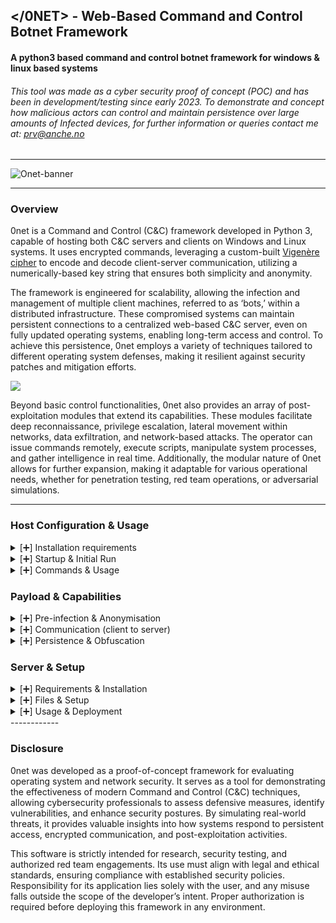 ## </0NET> - Web-Based Command and Control Botnet Framework



####   A python3 based command and control botnet framework for windows & linux based systems

###### This tool was made as a cyber security proof of concept (POC) and has been in development/testing since early 2023. To demonstrate and concept how malicious actors can control and maintain persistence over large amounts of Infected devices, for further information or queries contact me at: prv@anche.no

------------



![Onet-banner](https://i.ibb.co/ZRBPWKHs/0net-logo.jpg "Onet-banner")


------------


### Overview

0net is a Command and Control (C&C) framework developed in Python 3, capable of hosting both C&C servers and clients on Windows and Linux systems. It uses encrypted commands, leveraging a custom-built [Vigenère cipher](**http:/https://en.wikipedia.org/wiki/Vigen%C3%A8re_cipher/ "Vigenère cipher")  to encode and decode client-server communication, utilizing a numerically-based key string that ensures both simplicity and anonymity.

The framework is engineered for scalability, allowing the infection and management of multiple client machines, referred to as ‘bots,’ within a distributed infrastructure. These compromised systems can maintain persistent connections to a centralized web-based C&C server, even on fully updated operating systems, enabling long-term access and control. To achieve this persistence, 0net employs a variety of techniques tailored to different operating system defenses, making it resilient against security patches and mitigation efforts.

![](https://i.ibb.co/rGx2tzq1/sharpened-image.jpg)

Beyond basic control functionalities, 0net also provides an array of post-exploitation modules that extend its capabilities. These modules facilitate deep reconnaissance, privilege escalation, lateral movement within networks, data exfiltration, and network-based attacks. The operator can issue commands remotely, execute scripts, manipulate system processes, and gather intelligence in real time. Additionally, the modular nature of 0net allows for further expansion, making it adaptable for various operational needs, whether for penetration testing, red team operations, or adversarial simulations.

------------

### Host Configuration & Usage
<details>
<summary>[➕] Installation requirements </summary>
    
If the system you are launching the host file on does not meet the right requirements or the file detects you are launching for the first time, it may attempt to install it for you.
the following requirements for the host file are:

*Windows 10/11 OR Most versions of Linux (Debian)*

*Python3.9+ (https://www.python.org/downloads/)* 

</details>

<details>
<summary>
[➕] Startup & Initial Run 
</summary>

**File's & Configuration Setup**

Before you compile the host file, you must first configure it to set which variables you wish to use for things such as URL of C&C server, setting a encryption cypher key, FTP logins and locations of the server files.

You can do this using the first couple lines of the **host.py** file:

```

############################################################################################################################################################################
############################################################################################################################################################################

obfuscate = () # Set Ofuscate Var
encryption_key = "" #Encryption key for encrypting outgoing oommands using Vigenère Cipher 

ftp_server = ''     # Your FTP server
ftp_username = ''         # Your username for FTP server
ftp_password = ''     # Your password for FTP server
ftp_directory = '/var/www/html/'          # Your public/web facing directory


full_url = ""
response_file_url = "" # Full URL of the responses.txt file
information_file_url = ""   # Full URL of the data.txt file

command_file_name = 'pico-wifi.txt'                 # Local name/location of the pico-wifi command file
responses_file = ""       # Local location of the responses.txt file  
data_file = ""                 # Local location of data.txt file
screenshot_file = ""     # Local location for future 'screenshot.png' files

############################################################################################################################################################################
############################################################################################################################################################################
```


    
Once the hostfile has connected to the server, you will be presented with the following options for input:

![](https://i.ibb.co/Zp2bBr2Z/initial-screen.png)


**[0]** You can view the current configuration for your client, server and host files along with connecting IP addresses and locations of important configuration files:

![](https://i.ibb.co/JwCqHFvT/config-screen.png)



**[1]** The host file uses an encryped FTP tunnel to read and write to the server files, once connected, it will establish the connection with the set FTP credentials and clear any previous connection logs or IPs left in the following host files:

`['lock.txt', 'ips.txt', 'responses.txt']`

Once deleted, it will resume connection and finish the connection to the server:

![](https://i.ibb.co/Pdk6frv/login.png)

This will bring you into the (*/command:>* ) subsection allowing you to issue payloads to the server for connected clients to read and execute.

**[2]** You can establish a connection between you and the server using either a http/https, socks4/socks5 Proxy server or via the TOR network:

![](https://i.ibb.co/Rpb6XcB6/proxy-connect.png)

This connection requires TOR to be installed locally on the system on port 9050.

**[3]** You can generate a compiled payload file in either (.exe) Windows format or (.sh) Linux format depending on your current system and which type of client you with to infect, this will install on the local terminal via [PyInstaller](https://pypi.org/project/pyinstaller/)  and will output the payload file within the same directory the host file is stored:

![](https://i.ibb.co/1G1LFTJ6/Compile1.png)

It will remove any left over .pyw or uncompiled program files

![](https://i.ibb.co/s9kDNrMg/Compile2.png)

Before leaving the compiled ready to go payload locally on the system:

![](https://i.ibb.co/Hfbx4bDb/payload-file.png)

**(WARNING: Do NOT change the file extention of the payload file such as to .com or other executable file type, this may cause the file to get detected or deleted by antivirus)**

</details>

<details>
<summary>
[➕]  Commands & Usage</summary>

**Usage & Files**

The server file must have full administator/root privilages for reading/writing files onto the host system.

For the server file to run correctly, it must run along side a file in the same directory named **'bot_information'**, this is the file in which screenshots and extracted bot information is sent to the host system after a targeted command is issued.

**Viewing & Control**

[view] – Retrieves and displays a list of all currently connected bots within the botnet, providing real-time visibility into active infections.

[refresh] – Updates the list of connected bots and refreshes the command-and-control (C&C) server files, ensuring synchronization between the server and its compromised hosts.

[target] – Enables issuing specific commands to an individual bot by targeting its public IP address, allowing for more granular control over infected systems.

![](https://i.ibb.co/tT0kcn5h/botview.png)

**Anonymization & Anti-Analysis**

[obfuscate] – Temporarily modifies the payload file's properties, signature, and extension type to evade detection by security software. During this period, bots cease communication with the C&C server, reducing the risk of identification.

[proxy] – Routes all bot traffic through an HTTP proxy to obscure the origin of malicious activity, mitigating the effectiveness of network-based traffic analysis.

[disable] – Terminates processes associated with common antivirus (Windows) and anti-rootkit/file detection software (Linux) across all infected systems, preventing security tools from detecting or mitigating the botnet's presence.


**System Manipulation & Command Injection**

[echo] – Sends a text message to all bots' terminals for testing purposes, verifying connectivity and command execution.

[message] – Displays a GUI pop-up message on all infected machines (only functional if the system supports a graphical user interface).

[cmd] – Executes arbitrary system commands across all compromised machines, providing direct control over their operating systems.

[download] – Fetches and runs an executable file from a specified URL on all bots, enabling remote deployment of additional malware or utilities.

[redirect] – Opens a specified URL in the web browser of all infected machines, often used for phishing, ad fraud, or social engineering campaigns.

**DDoS & Network Abuse**

[icmp-ddos] – Initiates an ICMP flood attack from all bots to a target IP, overwhelming it with excessive ping requests to disrupt network availability.

[tcp-ddos] – Launches a TCP-based denial-of-service attack, typically by exhausting server connections and resources, leading to service disruption.

[udp-ddos] – Conducts a UDP flood attack by sending massive amounts of UDP packets to a specified IP and port, consuming bandwidth and server processing power.

<details>
    
<summary>[➕] Targeted commands (for individual systems)</summary>

    
**System Manipulation & Command Injection**

[echo] – Sends a text message output to the terminal of a specific infected machine, primarily for testing connectivity and command execution.

[message] – Displays a GUI pop-up message on a targeted system, provided it has a graphical user interface (GUI) enabled.

[cmd] – Executes an arbitrary system command on a single compromised machine, allowing direct control over its operating system.

[download] – Fetches and executes a file from a specified URL on the targeted system, enabling remote deployment of additional malware or scripts.

**Exfiltration & Reconnaissance**

[extract] – Gathers detailed system and network information from the infected machine, saving the results in a local text file on the attacker's system for further analysis.

[screenshot] – Forces the infected system to capture a full-display screenshot and temporarily upload it to the command-and-control (C&C) server for automatic retrieval. Requires a GUI-capable target.

[clipboard] – Extracts the latest contents from the targeted system’s clipboard and uploads it to the C&C server, potentially revealing sensitive copied data such as passwords or confidential text.

**Remote Access & Control**

[shell-external-tcp] – Commands the bot to establish a reverse TCP shell connection to an external system, providing the attacker with direct command-line access. The bot connects to a specified listening IP address and port number.

[shell-external-http] – Similar to the TCP shell but using an HTTP-based reverse shell, allowing covert communication over web traffic to bypass traditional network monitoring.

**Miscellaneous**

[back] – Exits the targeted shell and allows the attacker to select a new bot for further operations.
</details>
</details>

### Payload & Capabilities

<details>
<summary>[➕] Pre-infection & Anonymisation</summary>
    
The payload created by 0net can come in two different executable file types compiled via [PyInstaller](https://pypi.org/project/pyinstaller/) in either **.exe** or** .sh** format dependant on which OS you run and compile the payload on (Windows/Linux).

**Virtualisation Checks**

Upon first run of the payload file, it will firstly check whether the file is being run on a virtual machine, this is to prevent reverse engineering of the payload file and ensure the server is kept as anonymous as possible, if a VM is detected it will abort the initial infection process and not connect to the server- it can detect the following virtual machines for both Windows and Linux:

`common_vm_processes = ['vmware', 'vbox', 'qemu', 'virtualbox', 'vagrant', 'vmtoolsd'] # Windows` 

`lists = {"vmware", "vbox", "Phoenix", "innotek"} # Linux`

**Admin/Root privilege check**

The payload file will check if it has been ran on either Administator or Root privilages, if so it will log these accordingly or attempt to obtain them if certain persistence methods to not work.

**Information gathering & logging**

The payload file will also gather information about the system and network it is being ran on to report back to the server and further target the system more specifically, information such as:

 • Location/IP information
 • Network information
 • Hardware information
 • Operating system information 
 
 The payload will also create a *Unique ID* based of this information to assist the server in identifying machines bouncing on the same network made up of a collection of different information gathered from the system and encoded, this may look like so:
 
`Unique ID: (fdef1106)`

Multiple bots on the same network or under the same public IP use a [round-robin](https://en.wikipedia.org/wiki/Fast_flux) based algorithm technique, or more commonly known as 'Fast Flux' to keep the C&C server connected to the desired network, used to avoid heavy traffic loads and bounce around the network:

![](https://i.ibb.co/wNjn4XXz/flux.png)
</details>

<details>
<summary>
[➕] Communication (client to server) 
</summary>
    
The payload file communicates to send/recieve commands and data to the server using the following filetypes:

**`/pico-wifi.txt`**- the pico-wifi file, named after the wifi chip found in the raspberry PI pico W- is stored on the server and temporarily hosts the commands for the bots to read and execute before being deleted after a set amount of time.

**`/responses.txt`**- the responses file is used to store and register the responses from incomming connected bots, information such as unique ID, IP addresses and date & time logs for the server to read and temporarily store.

**`/data.txt`** - this file is where incomming clients information is dumped when either the *clipboard* or *extract* command is sent, information here is not publically facing due to the htaccess.txt configuration file found in the server and is automatically deleted after a short period of time.

**`/screenshot.png `**- the screenshot file in which the screenshot uploaded by an infected bot is stored, before being automatically downloaded to the host and then deleted by the server.

The payloads traffic and filetype does not get flagged by Windows Antivirus due to it using HTTP based traffic instead of TCP or UDP which traditional botnets use to send/receive commands, it sends these commands via 'Chunks' of HTTP GET/POST requests to the server making traffic and system usage: 

![](https://i.ibb.co/Kzxry0Lr/chunks.png)

 This significantly makes it less and harder to detect using forensics methods such antimalware or traffic analysis, this makes the sent & recieved commands and connections to the C&C server blend in with regular HTTP/S browser traffic and hard to prevent using firewall/network blocking.
 
 ![](https://i.ibb.co/0jv9LB75/traffic.png)
 
</details>
<details>
<summary>[➕] Persistence & Obfuscation
</summary>
    
The payload file upon completion of initial VM, and Privilege checks can run the following persistence methods based on which OS the file is executed on to keep the connection between client and server for long periods of time even after the file has stopped running, has been deleted or system has been restarted:

**Windows**

Startup file - the executable script, or shortcut in the Windows Startup folder:

`(C:\Users\%USERNAME%\AppData\Roaming\Microsoft\Windows\Start Menu\Programs\Startup)`. 

This ensures automatic execution when the user logs in. It is a simple yet effective persistence mechanism that does not require administrative privileges.

Registery Key -  registry key to execute upon system boot or user login:

`HKCU\Software\Microsoft\Windows\CurrentVersion\Run `

By inserting a reference to the executable payload file, the file ensures persistence even after reboot and will be executed upon user login providing the original payload file has not been deleted or moved, this is as a backup incase the startup file is flagged, this is also harder to remove and requires administator privilages.

**Linux**

Bashrc startup script - payload injects commands into the `~/.bashrc` profile of the linux system which execute whenever the user starts a new shell session. This method is user-specific and primarily affects interactive login environments. If the infected user has administrative privileges, malware can execute privileged commands whenever they open a terminal.

System Cronjob/ System service - achieves persistence by scheduling execution through cron jobs or systemd services:
the payload generates a `.service` file in ` /etc/systemd/system/ ` to ensure execution during system startup. Systemd services can be configured to restart automatically, ensuring resilience against termination.
</details>

### Server & Setup

<details>
    
<summary>[➕] Requirements & Installation</summary>
    
For the server to run, the following requirements are needed on the system for the C&C server to fully function:

**- A fully functioning Linux system (Debain/Ubuntu preferred but not required)** [[?]](https://www.linux.org/pages/download/)

**- Nginx or Apache web server with ports 80 and/or 443 open**[ [?]](https://medium.com/@muhammadimron1410/guide-to-creating-a-simple-web-server-using-nginx-and-apache2-ae7d27b421c6)

**- PHP Version 8.2+ configured to Nginx**[ [?]](https://www.theserverside.com/blog/Coffee-Talk-Java-News-Stories-and-Opinions/Nginx-PHP-FPM-config-example)

**- Ports 22 & 21 open with SSH and FTP enabled** [ [?]](https://documentation.ubuntu.com/server/how-to/networking/ftp/index.html) 

The following configurations for the Nginx config file (/etc/nginx/nginx.conf):

````
nginx
user www-data;
worker_processes auto;
pid /run/nginx.pid;
error_log /var/log/nginx/error.log;
include /etc/nginx/modules-enabled/*.conf;

events {
    worker_connections 768;
    # multi_accept on;
}

http {

    ##
    # Basic Settings
    ##

    client_max_body_size 1000M;

    sendfile on;
    tcp_nopush on;
    types_hash_max_size 2048;
    # server_tokens off;

    # server_names_hash_bucket_size 64;
    # server_name_in_redirect off;

    include /etc/nginx/mime.types;
    default_type application/octet-stream;

    ##
    # SSL Settings
    ##

    ssl_protocols TLSv1 TLSv1.1 TLSv1.2 TLSv1.3; # Dropping SSLv3, ref: POODLE
    ssl_prefer_server_ciphers on;

    ##
    # Logging Settings
    ##

    access_log /var/log/nginx/access.log;

    ##
    # Gzip Settings
    ##

    gzip on;

    # gzip_vary on;
    # gzip_proxied any;
    # gzip_comp_level 6;
    # gzip_buffers 16 8k;
    # gzip_http_version 1.1;
    # gzip_types text/plain text/css application/json application/javascript text/xml application/xml application/xml+rss text/javascript;

    ##
    # Virtual Host Configs
    ##

    include /etc/nginx/conf.d/*.conf;
    include /etc/nginx/sites-enabled/*;
}

#mail {
#    # See sample authentication script at:
#    # http://wiki.nginx.org/ImapAuthenticateWithApachePhpScript
#
#    # auth_http localhost/auth.php;
#    # pop3_capabilities "TOP" "USER";
#    # imap_capabilities "IMAP4rev1" "UIDPLUS";
#
#    server {
#        listen     localhost:110;
#        protocol   pop3;
#        proxy      on;
#    }
#
#    server {
#        listen     localhost:143;
#        protocol   imap;
#        proxy      on;
#    }
#}
````

For PHP, no additional modifications are required to any configuration files.

</details>
<details>
    
<summary>[➕] Files & Setup</summary>

The following files must be uploaded to the **public web facing directory**:

`data.txt`
`ips.txt`
`pico-wifi.txt`
`screenshot.txt`
`store-data.php`
`index.php`
`lock.txt`
`responses.txt`
`server.php`
`.htaccess.txt`

After these have been uploaded it is ideal to refresh and restart any services such as nginx, php etc...

The **htaccess** file when put in place, hides the following files from public viewing in order to protect unencrypted client information:

`data.txt` `lock.txt` `ips.txt` `responses.txt` `screenshot.png`

using the following contents:

````
php_value display_errors 1

<Files "data.txt">
    Order deny,allow
    Deny from all
</Files>

<Files "lock.txt">
    Order deny,allow
    Deny from all
</Files>

<Files "ips.txt">
    Order deny,allow
    Deny from all
</Files>


<Files "responses.txt">
    Order deny,allow
    Deny from all
</Files>


<Files "screenshot.png">
    Order deny,allow
    Deny from all
</Files>
````
It is important to use this configuration file within your publically facing web directory to ensure incomming client information such as public IP's, Extract data and Screenshots are not accessable externally but can still be downloaded and accessed via the Host files FTP & SSH connections.

You may also have to give ALL the files uploaded into the main web directory full **root/administator privilages**, you can do this by using the `sudo CHMOD +x <filename>` command, this is to avoid any potential privilage errors that may occur during the upload/download process of the C&C server.

</details>

<details>

<summary>[➕] Usage & Deployment</summary>

Once all of the requirements are met for the server files to be run and the correct ports are open, just paste the files into the main publically facing web directory, in this case `/var/www/html/` for nginx:

![](https://i.ibb.co/d4ksdHk6/filesinweb.png)

and refresh the required services:

![](https://i.ibb.co/NgSzz9Mh/services.png)

once done, upon visiting the main page of the C&C server via a webbrowser- if successful the web page should look like such, with the following output:

![](https://i.ibb.co/C593J31h/success.png)

It is recommended that this file be stored or 'hidden' among legitimate website files to make it harder to be detected or users manually exploiting or viewing/sending data to the server via the webpage.

</details>
------------

### Disclosure

0net was developed as a proof-of-concept framework for evaluating operating system and network security. It serves as a tool for demonstrating the effectiveness of modern Command and Control (C&C) techniques, allowing cybersecurity professionals to assess defensive measures, identify vulnerabilities, and enhance security postures. By simulating real-world threats, it provides valuable insights into how systems respond to persistent access, encrypted communication, and post-exploitation activities.

This software is strictly intended for research, security testing, and authorized red team engagements. Its use must align with legal and ethical standards, ensuring compliance with established security policies. Responsibility for its application lies solely with the user, and any misuse falls outside the scope of the developer’s intent. Proper authorization is required before deploying this framework in any environment.

</details>












